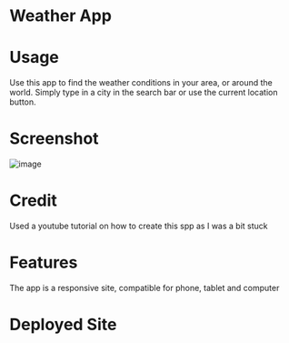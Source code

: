 # Weather App

# Usage
Use this app to find the weather conditions in your area, or around the world. Simply type in a city in the search bar or use the current location button.

# Screenshot
![image](https://github.com/MidnightsPride/Phantasmedia/assets/150305243/d63312fd-9812-4cd1-a188-3971ea7d3c8e)

# Credit
Used a youtube tutorial on how to create this spp as I was a bit stuck

# Features
The app is a responsive site, compatible for phone, tablet and computer

# Deployed Site
